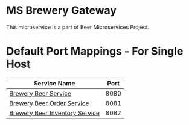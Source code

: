 # MS Brewery Gateway

This microservice is a part of Beer Microservices Project.

# Default Port Mappings - For Single Host
| Service Name | Port | 
| --------| -----|
| [Brewery Beer Service](https://github.com/Wolodja/ms-beer-service) | 8080 |
| [Brewery Beer Order Service](https://github.com/Wolodja/ms-beer-order-service) | 8081 |
| [Brewery Beer Inventory Service](https://github.com/Wolodja/ms-beer-inventory-service) | 8082 |

